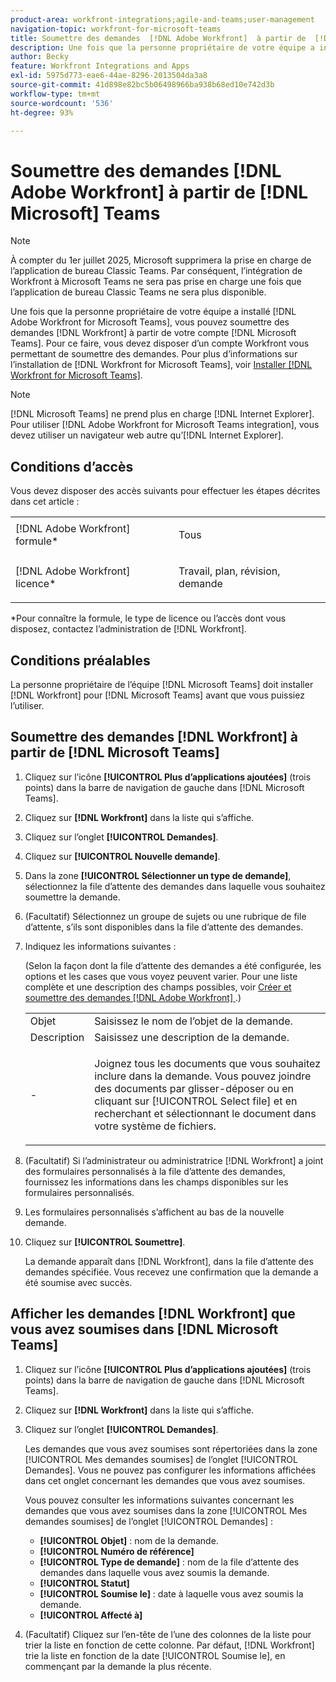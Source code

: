 ```yaml
---
product-area: workfront-integrations;agile-and-teams;user-management
navigation-topic: workfront-for-microsoft-teams
title: Soumettre des demandes  [!DNL Adobe Workfront]  à partir de  [!DNL Microsoft]  Teams
description: Une fois que la personne propriétaire de votre équipe a installé Adobe Workfront pour Microsoft Teams, vous pouvez soumettre des demandes Workfront à partir de votre compte Microsoft Teams. Pour ce faire, vous devez disposer d’un compte Workfront vous permettant de soumettre des demandes. Pour plus d’informations sur l’installation de Workfront pour Microsoft Teams, voir Installer Workfront pour Microsoft Teams.
author: Becky
feature: Workfront Integrations and Apps
exl-id: 5975d773-eae6-44ae-8296-2013504da3a8
source-git-commit: 41d898e82bc5b06498966ba938b68ed10e742d3b
workflow-type: tm+mt
source-wordcount: '536'
ht-degree: 93%

---
```


# Soumettre des demandes [!DNL Adobe Workfront] à partir de [!DNL Microsoft] Teams

>[!NOTE]
>
>À compter du 1er juillet 2025, Microsoft supprimera la prise en charge de l’application de bureau Classic Teams. Par conséquent, l’intégration de Workfront à Microsoft Teams ne sera pas prise en charge une fois que l’application de bureau Classic Teams ne sera plus disponible.

Une fois que la personne propriétaire de votre équipe a installé [!DNL Adobe Workfront for Microsoft Teams], vous pouvez soumettre des demandes [!DNL Workfront] à partir de votre compte [!DNL Microsoft Teams]. Pour ce faire, vous devez disposer d’un compte Workfront vous permettant de soumettre des demandes. Pour plus d’informations sur l’installation de [!DNL Workfront for Microsoft Teams], voir [Installer  [!DNL Workfront for Microsoft Teams]](../../workfront-integrations-and-apps/using-workfront-with-microsoft-teams/install-workfront-ms-teams.md).

>[!NOTE]
>
>[!DNL Microsoft Teams] ne prend plus en charge [!DNL Internet Explorer]. Pour utiliser [!DNL Adobe Workfront for Microsoft Teams integration], vous devez utiliser un navigateur web autre qu’[!DNL Internet Explorer].


## Conditions d’accès

Vous devez disposer des accès suivants pour effectuer les étapes décrites dans cet article :

<table style="table-layout:auto"> 
 <col> 
 <col> 
 <tbody> 
  <tr> 
   <td role="rowheader">[!DNL Adobe Workfront] formule*</td> 
   <td> <p>Tous</p> </td> 
  </tr> 
  <tr> 
   <td role="rowheader">[!DNL Adobe Workfront] licence*</td> 
   <td> <p>Travail, plan, révision, demande</p> </td> 
  </tr> 
 </tbody> 
</table>

&#42;Pour connaître la formule, le type de licence ou l’accès dont vous disposez, contactez l’administration de [!DNL Workfront].

## Conditions préalables

La personne propriétaire de l’équipe [!DNL Microsoft Teams] doit installer [!DNL Workfront] pour [!DNL Microsoft Teams] avant que vous puissiez l’utiliser.

## Soumettre des demandes [!DNL Workfront] à partir de [!DNL Microsoft Teams]

1. Cliquez sur l’icône **[!UICONTROL Plus d’applications ajoutées]** (trois points) dans la barre de navigation de gauche dans [!DNL Microsoft Teams].

1. Cliquez sur **[!DNL Workfront]** dans la liste qui s’affiche.
1. Cliquez sur l’onglet **[!UICONTROL Demandes]**.
1. Cliquez sur **[!UICONTROL Nouvelle demande]**.
1. Dans la zone **[!UICONTROL Sélectionner un type de demande]**, sélectionnez la file d’attente des demandes dans laquelle vous souhaitez soumettre la demande.
1. (Facultatif) Sélectionnez un groupe de sujets ou une rubrique de file d’attente, s’ils sont disponibles dans la file d’attente des demandes.
1. Indiquez les informations suivantes :

   (Selon la façon dont la file d’attente des demandes a été configurée, les options et les cases que vous voyez peuvent varier. Pour une liste complète et une description des champs possibles, voir [Créer et soumettre des demandes  [!DNL Adobe Workfront] ](../../manage-work/requests/create-requests/create-submit-requests.md).)

   <table style="table-layout:auto"> 
    <col> 
    <col> 
    <tbody> 
     <tr> 
      <td role="rowheader">Objet</td> 
      <td>Saisissez le nom de l’objet de la demande.</td> 
     </tr> 
     <tr> 
      <td role="rowheader">Description</td> 
      <td>Saisissez une description de la demande.</td> 
     </tr> 
     <tr> 
      <td role="rowheader">-</td> 
      <td> <p>Joignez tous les documents que vous souhaitez inclure dans la demande. Vous pouvez joindre des documents par glisser-déposer ou en cliquant sur [!UICONTROL Select file] et en recherchant et sélectionnant le document dans votre système de fichiers.</p> </td> 
     </tr> 
    </tbody> 
   </table>

1. (Facultatif) Si l’administrateur ou administratrice [!DNL Workfront] a joint des formulaires personnalisés à la file d’attente des demandes, fournissez les informations dans les champs disponibles sur les formulaires personnalisés.
1. Les formulaires personnalisés s’affichent au bas de la nouvelle demande.
1. Cliquez sur **[!UICONTROL Soumettre]**.

   La demande apparaît dans [!DNL Workfront], dans la file d’attente des demandes spécifiée. Vous recevez une confirmation que la demande a été soumise avec succès.

## Afficher les demandes [!DNL Workfront] que vous avez soumises dans [!DNL Microsoft Teams]

1. Cliquez sur l’icône **[!UICONTROL Plus d’applications ajoutées]** (trois points) dans la barre de navigation de gauche dans [!DNL Microsoft Teams].

1. Cliquez sur **[!DNL Workfront]** dans la liste qui s’affiche.
1. Cliquez sur l’onglet **[!UICONTROL Demandes]**.

   Les demandes que vous avez soumises sont répertoriées dans la zone [!UICONTROL Mes demandes soumises] de l’onglet [!UICONTROL Demandes]. Vous ne pouvez pas configurer les informations affichées dans cet onglet concernant les demandes que vous avez soumises.

   Vous pouvez consulter les informations suivantes concernant les demandes que vous avez soumises dans la zone [!UICONTROL Mes demandes soumises] de l’onglet [!UICONTROL Demandes] :

   * **[!UICONTROL Objet]** : nom de la demande.
   * **[!UICONTROL Numéro de référence]**
   * **[!UICONTROL Type de demande]** : nom de la file d’attente des demandes dans laquelle vous avez soumis la demande.
   * **[!UICONTROL Statut]**
   * **[!UICONTROL Soumise le]** : date à laquelle vous avez soumis la demande.
   * **[!UICONTROL Affecté à]**

1. (Facultatif) Cliquez sur l’en-tête de l’une des colonnes de la liste pour trier la liste en fonction de cette colonne. Par défaut, [!DNL Workfront] trie la liste en fonction de la date [!UICONTROL Soumise le], en commençant par la demande la plus récente.
